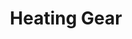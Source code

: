 ---
layout: post
title: Heating Gear
published: true
type: spreadsheet
tags: processing
image: /files/thumbnails/sheets.png
excerpt: Calculate the profit of heating weapons and accessories for gems, traces etc.
post-date: 2020-03-14
updated-date: 2020-05-15
direct-link: https://docs.google.com/spreadsheets/d/1ZfRIPpeRNY9IS3rRJ1e5EEbX_L277fHlMRfAaK0DfCk/edit?usp=sharing
---